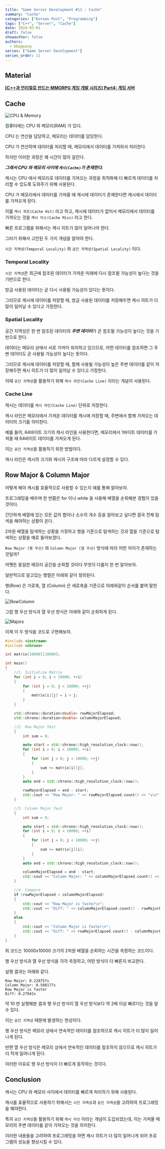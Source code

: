 ```yaml
---
title: "Game Server Development #11 : Cache"
summary: "Cache"
categories: ["Korean Post", "Programming"]
tags: ["C++", "Server", "Cache"]
date: 2024-03-01
draft: false
showauthor: false
authors:
  - bbagwang
series: ["Game Server Development"]
series_order: 11
---
```


## Material
**[[C++과 언리얼로 만드는 MMORPG 게임 개발 시리즈] Part4: 게임 서버](https://inf.run/8Chk)**

## Cache

![CPU & Memory](img/CPUandMemory.png)

컴퓨터에는 CPU 와 메모리(RAM) 가 있다.

CPU 는 연산을 담당하고, 메모리는 데이터를 담당한다.

CPU 가 연산하며 데이터를 처리할 때, 메모리에서 데이터를 가져와서 처리한다.

하지만 이러한 과정은 꽤 시간이 많이 걸린다.

***그래서 CPU 와 메모리 사이에 `캐시(Cache)`가 존재한다.***

캐시는 CPU 에서 메모리로 데이터를 가져오는 과정을 최적화해 더 빠르게 데이터를 처리할 수 있도록 도와주기 위해 사용된다.

CPU 가 메모리에서 데이터를 가져올 때 캐시에 데이터가 존재한다면 캐시에서 데이터를 가져오게 된다.

이를 `캐시 히트(Cache Hit)` 라고 하고, 캐시에 데이터가 없어서 메모리에서 데이터를 가져오는 것을 `캐시 미스(Cache Miss)` 라고 한다.

빠른 프로그램을 위해서는 캐시 히트가 많이 일어나야 한다.

그러기 위해서 고안된 두 가지 개념을 알아야 한다.

`시간 지역성(Temporal Locality)` 와 `공간 지역성(Spatial Locality)` 이다.

### Temporal Locality

`시간 지역성`은 최근에 참조된 데이터가 가까운 미래에 다시 참조될 가능성이 높다는 것을 기반으로 한다.

방금 사용된 데이터는 곧 다시 사용될 가능성이 있다는 뜻이다.

그러므로 캐시에 데이터를 저장할 때, 방금 사용된 데이터를 저장해두면 캐시 히트가 더 많이 일어날 수 있다고 가정한다.

### Spatial Locality

공간 지역성은 한 번 참조된 데이터의 ***주변 데이터***가 곧 참조될 가능성이 높다는 것을 기반으로 한다.

데이터는 메모리 상에서 서로 가까이 위치하고 있으므로, 어떤 데이터를 참조하면 그 주변 데이터도 곧 사용될 가능성이 높다는 뜻이다.

그러므로 캐시에 데이터를 저장할 때, 함께 사용될 가능성이 높은 주변 데이터를 같이 저장해두면 캐시 히트가 더 많이 일어날 수 있다고 가정한다.

이때 `공간 지역성`을 활용하기 위해 `캐시 라인(Cache Line)` 이라는 개념이 사용된다.

### Cache Line

캐시는 데이터를 `캐시 라인(Cache Line)` 단위로 저장한다.

캐시 라인은 메모리에서 가져온 데이터를 캐시에 저장할 때, 주변에서 함께 가져오는 데이터의 크기를 의미한다.

예를 들어, 64바이트 크기의 캐시 라인을 사용한다면, 메모리에서 1바이트 데이터를 가져올 때 64바이트 데이터를 가져오게 된다.

이는 `공간 지역성`을 활용하기 위한 방법이다.

캐시 라인은 캐시의 크기와 캐시의 구조에 따라 다르게 설정할 수 있다.

## Row Major & Column Major

어떻게 해야 캐시를 효율적으로 사용할 수 있는지 예를 통해 알아보자.

프로그래밍을 배우며 한 번쯤은 for 이나 while 을 사용해 배열을 순회해본 경험이 있을 것이다.

간단하게 배열에 있는 모든 값의 합이나 소수의 개수 등을 알아보고 싶다면 결국 전체 탐색을 해야하는 상황이 온다.

2차원 배열을 탐색하는 상황을 가정하고 행을 기준으로 탐색하는 것과 열을 기준으로 탐색하는 상황을 예로 들어보겠다.

`Row Major (행 우선)` 와 `Column Major (열 우선)` 방식에 따라 어떤 차이가 존재하는 것일까?

어쨋든 동일한 메모리 공간을 순회할 것이다 무엇이 다를지 한 번 알아보자.

일반적으로 알고있는 행렬은 아래와 같이 정의된다.

행(Row) 은 가로축, 열 (Column) 은 세로축을 기준으로 아래와같이 순서를 붙여 말한다.

![RowColumn](img/RowColumn.png)

그럼 행 우선 방식과 열 우선 방식은 아래와 같이 순회하게 된다.

![Majors](img/Majors.png)

이제 이 두 방식을 코드로 구현해보자.

```cpp
#include <iostream>
#include <chrono>

int matrix[10000][10000];

int main()
{
	//1. Initialize Matrix
	for (int i = 0; i < 10000; ++i)
	{
		for (int j = 0; j < 10000; ++j)
		{
			matrix[i][j] = i + j;
		}
	}

	std::chrono::duration<double> rowMajorElapsed;
	std::chrono::duration<double> columnMajorElapsed;

	//2. Row Major Test
	{
		int sum = 0;

		auto start = std::chrono::high_resolution_clock::now();
		for (int i = 0; i < 10000; ++i)
		{
			for (int j = 0; j < 10000; ++j)
			{
				sum += matrix[i][j];
			}
		}
		auto end = std::chrono::high_resolution_clock::now();

		rowMajorElapsed = end - start;
		std::cout << "Row Major: " << rowMajorElapsed.count() << "s\n";
	}

	//3. Column Major Test
	{
		int sum = 0;

		auto start = std::chrono::high_resolution_clock::now();
		for (int i = 0; i < 10000; ++i)
		{
			for (int j = 0; j < 10000; ++j)
			{
				sum += matrix[j][i];
			}
		}
		auto end = std::chrono::high_resolution_clock::now();

		columnMajorElapsed = end - start;
		std::cout << "Column Major: " << columnMajorElapsed.count() << "s\n";
	}

	//4. Compare
	if (rowMajorElapsed < columnMajorElapsed)
	{
		std::cout << "Row Major is faster\n";
		std::cout << "Diff: " << columnMajorElapsed.count() - rowMajorElapsed.count() << "s\n";
	}
	else
	{
		std::cout << "Column Major is faster\n";
		std::cout << "Diff: " << rowMajorElapsed.count() - columnMajorElapsed.count() << "s\n";
	}
}
```

위 코드는 10000x10000 크기의 2차원 배열을 순회하는 시간을 측정하는 코드이다.

행 우선 방식과 열 우선 방식을 각각 측정하고, 어떤 방식이 더 빠른지 비교한다.

실행 결과는 아래와 같다.

```
Row Major: 0.228757s
Column Major: 0.508177s
Row Major is faster
Diff: 0.27942s
```

약 10 번 실행해본 결과 행 우선 방식이 열 우선 방식보다 약 2배 이상 빠르다는 것을 알 수 있다.

이는 `공간 지역성` 때문에 발생하는 현상이다.

행 우선 방식은 메모리 상에서 연속적인 데이터를 참조하므로 캐시 히트가 더 많이 일어나게 된다.

반면 열 우선 방식은 메모리 상에서 연속적인 데이터를 참조하지 않으므로 캐시 히트가 더 적게 일어나게 된다.

이러한 이유로 행 우선 방식이 더 빠르게 동작하는 것이다.

## Conclusion

캐시는 CPU 와 메모리 사이에서 데이터를 빠르게 처리하기 위해 사용된다.

캐시를 효율적으로 사용하기 위해서는 `시간 지역성`과 `공간 지역성`을 고려하여 프로그래밍을 해야한다.

특히 `공간 지역성`을 활용하기 위해 `캐시 라인` 이라는 개념이 도입되었는데, 이는 가져올 메모리의 주변 데이터를 같이 가져오는 것을 의미한다.

이러한 내용들을 고려하여 프로그래밍을 하면 캐시 히트가 더 많이 일어나게 되어 프로그램의 성능을 향상시킬 수 있다.
